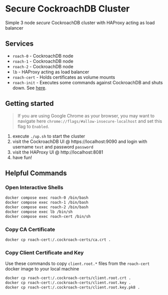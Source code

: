 # Secure CockroachDB Cluster
Simple 3 node *secure* CockroachDB cluster with HAProxy acting as load balancer

## Services
* `roach-0` - CockroachDB node
* `roach-1` - CockroachDB node
* `roach-2` - CockroachDB node
* `lb` - HAProxy acting as load balancer
* `roach-cert` - Holds certificates as volume mounts
* `roach-init` - Executes some commands against CockroachDB and shuts down. See [here](https://github.com/timveil-cockroach/cockroachdb-remote-client).

## Getting started
>If you are using Google Chrome as your browser, you may want to navigate here `chrome://flags/#allow-insecure-localhost` and set this flag to `Enabled`. 

1) execute `./up.sh` to start the cluster
2) visit the CockroachDB UI @ https://localhost:9090 and login with username `test` and password `password`
3) visit the HAProxy UI @ http://localhost:8081
4) have fun!

## Helpful Commands

### Open Interactive Shells
```bash
docker compose exec roach-0 /bin/bash
docker compose exec roach-1 /bin/bash
docker compose exec roach-2 /bin/bash
docker compose exec lb /bin/sh
docker compose exec roach-cert /bin/sh
```
### Copy CA Certificate
```bash
docker cp roach-cert:/.cockroach-certs/ca.crt .
```

### Copy Client Certificate and Key
Use these commands to copy `client.root.*` files from the `roach-cert` docker image to your local machine
```bash
docker cp roach-cert:/.cockroach-certs/client.root.crt .
docker cp roach-cert:/.cockroach-certs/client.root.key .
docker cp roach-cert:/.cockroach-certs/client.root.key.pk8 .
```
